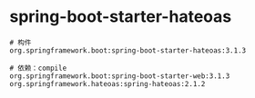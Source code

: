 # spring-boot-starter-hateoas

```
# 构件
org.springframework.boot:spring-boot-starter-hateoas:3.1.3

# 依赖：compile
org.springframework.boot:spring-boot-starter-web:3.1.3
org.springframework.hateoas:spring-hateoas:2.1.2
```
